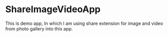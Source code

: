 # ShareImageVideoApp
This is demo app, In which I am using share extension for image and video from photo gallery into this app.
